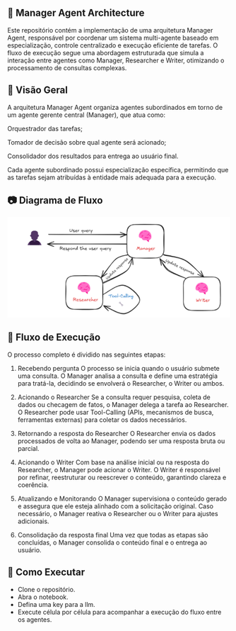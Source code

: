 ## 🧠 Manager Agent Architecture
Este repositório contém a implementação de uma arquitetura Manager Agent, responsável por coordenar um sistema multi-agente baseado em especialização, controle centralizado e execução eficiente de tarefas. O fluxo de execução segue uma abordagem estruturada que simula a interação entre agentes como Manager, Researcher e Writer, otimizando o processamento de consultas complexas.

## 📌 Visão Geral
A arquitetura Manager Agent organiza agentes subordinados em torno de um agente gerente central (Manager), que atua como:

Orquestrador das tarefas;

Tomador de decisão sobre qual agente será acionado;

Consolidador dos resultados para entrega ao usuário final.

Cada agente subordinado possui especialização específica, permitindo que as tarefas sejam atribuídas à entidade mais adequada para a execução.

## 📷 Diagrama de Fluxo
![Diagrama de Fluxo](images/manager_agent_flow.png)

## 🔁 Fluxo de Execução
O processo completo é dividido nas seguintes etapas:

1. Recebendo pergunta
O processo se inicia quando o usuário submete uma consulta.
O Manager analisa a consulta e define uma estratégia para tratá-la, decidindo se envolverá o Researcher, o Writer ou ambos.

2. Acionando o Researcher
Se a consulta requer pesquisa, coleta de dados ou checagem de fatos, o Manager delega a tarefa ao Researcher.
O Researcher pode usar Tool-Calling (APIs, mecanismos de busca, ferramentas externas) para coletar os dados necessários.

3. Retornando a resposta do Researcher
O Researcher envia os dados processados de volta ao Manager, podendo ser uma resposta bruta ou parcial.

4. Acionando o Writer
Com base na análise inicial ou na resposta do Researcher, o Manager pode acionar o Writer.
O Writer é responsável por refinar, reestruturar ou reescrever o conteúdo, garantindo clareza e coerência.

5. Atualizando e Monitorando
O Manager supervisiona o conteúdo gerado e assegura que ele esteja alinhado com a solicitação original.
Caso necessário, o Manager reativa o Researcher ou o Writer para ajustes adicionais.

6. Consolidação da resposta final
Uma vez que todas as etapas são concluídas, o Manager consolida o conteúdo final e o entrega ao usuário.

## 🚀 Como Executar
- Clone o repositório.
- Abra o notebook.
- Defina uma key para a llm.
- Execute célula por célula para acompanhar a execução do fluxo entre os agentes.


